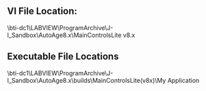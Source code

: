 ## VI File Location:
\\bti-dc1\LABVIEW\ProgramArchive\J-I_Sandbox\AutoAge8.x\MainControlsLite v8.x
## Executable File Locations 
\\bti-dc1\LABVIEW\ProgramArchive\J-I_Sandbox\AutoAge8.x\builds\MainControlsLite(v8x)\My Application

